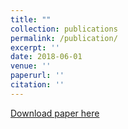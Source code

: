```yaml
---
title: ""
collection: publications
permalink: /publication/
excerpt: ''
date: 2018-06-01
venue: ''
paperurl: ''
citation: ''
---
```


[Download paper here]()
